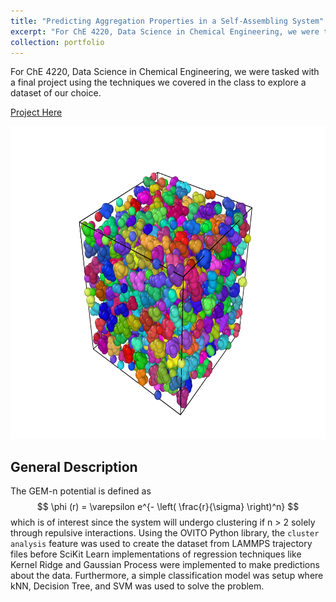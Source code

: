 ```yaml
---
title: "Predicting Aggregation Properties in a Self-Assembling System"
excerpt: "For ChE 4220, Data Science in Chemical Engineering, we were tasked with a final project using the techniques we covered in the class to explore a dataset of our choice." 
collection: portfolio
---
```


For ChE 4220, Data Science in Chemical Engineering, we were tasked with a final project using the techniques we covered in the class to explore a dataset of our choice. 

[Project Here](https://github.com/mohan-s1/lammps_work/blob/9793506a89e6bf689115417e5d5304fb69332e11/che_for_ds_final_project.ipynb)

<img src="https://github.com/mohan-s1/lammps_work/blob/c8c1174b86ee4c44759bd8e5f8567bdc88fd89ec/cluster.png" alt="Cluster" width="700" 
     height="500"> 

## General Description 

The GEM-n potential is defined as 
$$
\phi (r) = \varepsilon e^{- \left( \frac{r}{\sigma} \right)^n} 
$$
which is of interest since the system will undergo clustering if n > 2 solely through repulsive interactions. Using the OVITO Python library, the `cluster analysis` feature was used to create the dataset from LAMMPS trajectory files before SciKit Learn implementations of regression techniques like Kernel Ridge and Gaussian Process were implemented to make predictions about the data. Furthermore, a simple classification model was setup where kNN, Decision Tree, and SVM was used to solve the problem.
